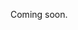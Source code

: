 Coming soon.

<!--
  Explain:
  - The high-level moderation workflow (draft > ready_for_validation > accepted/rejected > deleted)
  - How to publish when creating
  - How to publish when updating or via separate endpoint
  - How to publish on a defined datetime in the future (using availableFrom)
-->